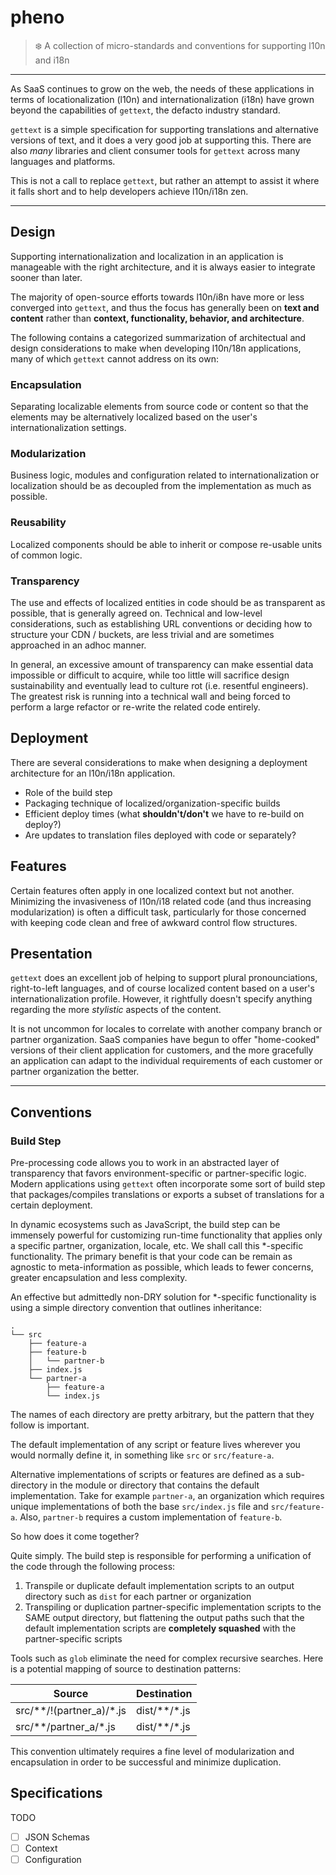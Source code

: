 # pheno

> :snowflake: A collection of micro-standards and conventions for supporting l10n and i18n

---

As SaaS continues to grow on the web, the needs of these applications in
terms of locationalization (l10n) and internationalization (i18n) have grown
beyond the capabilities of `gettext`, the defacto industry standard.

`gettext` is a simple specification for supporting translations and alternative
versions of text, and it does a very good job at supporting this. There are also
_many_ libraries and client consumer tools for `gettext` across many languages
and platforms.

This is not a call to replace `gettext`, but rather an attempt to assist it
where it falls short and to help developers achieve l10n/i18n zen.

---

## Design

Supporting internationalization and localization in an application is manageable
with the right architecture, and it is always easier to integrate sooner than later.

The majority of open-source efforts towards l10n/i8n have more or less converged into
`gettext`, and thus the focus has generally been on **text and content** rather than
**context, functionality, behavior, and architecture**.

The following contains a categorized summarization of architectual and design considerations 
to make when developing l10n/18n applications, many of which `gettext` cannot address on its own:

### Encapsulation

Separating localizable elements from source code or content so that the elements may be alternatively localized based on the user's internationalization settings.

### Modularization

Business logic, modules and configuration related to internationalization or localization should be as decoupled from the implementation as much as possible.

### Reusability

Localized components should be able to inherit or compose re-usable units of common logic.

### Transparency

The use and effects of localized entities in code should be as transparent as possible, that is generally agreed on.
Technical and low-level considerations, such as establishing URL conventions or deciding how to structure your CDN / buckets, are less trivial and are sometimes approached in an adhoc manner.

In general, an excessive amount of transparency can make essential data impossible or difficult to acquire, while too little will sacrifice design sustainability and eventually lead to culture rot (i.e. resentful engineers). The greatest risk is running into a technical wall and being forced to perform a large refactor or re-write the related code entirely.

## Deployment

There are several considerations to make when designing a deployment architecture for an l10n/i18n application.

 * Role of the build step
 * Packaging technique of localized/organization-specific builds
 * Efficient deploy times (what **shouldn't/don't** we have to re-build on deploy?)
 * Are updates to translation files deployed with code or separately?

## Features

Certain features often apply in one localized context but not another. Minimizing the invasiveness of l10n/i18 related code (and thus increasing modularization)
is often a difficult task, particularly for those concerned with keeping code clean and free of awkward control flow structures.

## Presentation

`gettext` does an excellent job of helping to support plural pronounciations, right-to-left languages, and of course localized content based on a user's internationalization profile. However, it rightfully doesn't specify anything regarding the more _stylistic_ aspects of the content.

It is not uncommon for locales to correlate with another company branch or partner organization. SaaS companies have begun to offer "home-cooked" versions of their client application for customers, and the more gracefully an application can adapt to the individual requirements of each customer or partner organization the better.

---

## Conventions

### Build Step

Pre-processing code allows you to work in an abstracted layer of transparency that favors environment-specific or partner-specific logic. Modern applications using `gettext` often incorporate some sort of build step that packages/compiles translations or exports a subset of translations for a certain deployment.

In dynamic ecosystems such as JavaScript, the build step can be immensely powerful for customizing run-time functionality that applies only a specific partner, organization, locale, etc. We shall call this *-specific functionality. The primary benefit is that your code can be remain as agnostic to meta-information as possible, which leads to fewer concerns, greater encapsulation and less complexity.

An effective but admittedly non-DRY solution for *-specific functionality is using a simple directory convention that outlines inheritance:

```
.
└── src
    ├── feature-a
    ├── feature-b
    │   └── partner-b
    ├── index.js
    └── partner-a
        ├── feature-a
        └── index.js
```

The names of each directory are pretty arbitrary, but the pattern that they follow is important.

The default implementation of any script or feature lives wherever you would normally define it,
in something like `src` or `src/feature-a`.

Alternative implementations of scripts or features are defined as a sub-directory in the module
or directory that contains the default implementation. Take for example `partner-a`, an organization
which requires unique implementations of both the base `src/index.js` file and `src/feature-a`. Also, `partner-b` requires a custom implementation of `feature-b`.

So how does it come together?

Quite simply. The build step is responsible for performing a unification of the code through the following process:

1. Transpile or duplicate default implementation scripts to an output directory such as `dist` for each partner or organization
2. Transpiling or duplication partner-specific implementation scripts to the SAME output directory, but flattening the output paths such that the default implementation scripts are **completely squashed** with the partner-specific scripts

Tools such as `glob` eliminate the need for complex recursive searches. Here is a potential mapping of source to destination patterns:

| Source                   | Destination  |
|--------------------------|--------------|
| src/**/!(partner_a)/*.js | dist/**/*.js |
| src/**/partner_a/*.js    | dist/**/*.js |

This convention ultimately requires a fine level of modularization and encapsulation in order to be successful and minimize duplication.

## Specifications

TODO 

 - [ ] JSON Schemas
 - [ ] Context
 - [ ] Configuration
